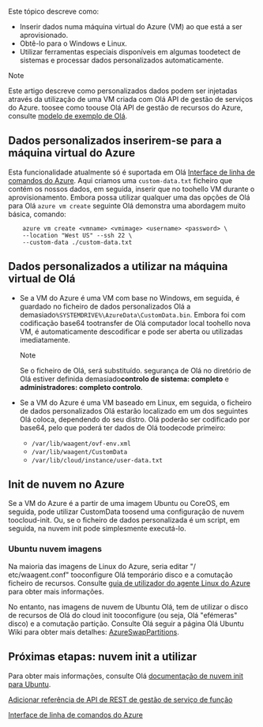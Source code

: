 


Este tópico descreve como:

* Inserir dados numa máquina virtual do Azure (VM) ao que está a ser aprovisionado.
* Obtê-lo para o Windows e Linux.
* Utilizar ferramentas especiais disponíveis em algumas toodetect de sistemas e processar dados personalizados automaticamente.

> [!NOTE]
> Este artigo descreve como personalizados dados podem ser injetadas através da utilização de uma VM criada com Olá API de gestão de serviços do Azure. toosee como toouse Olá API de gestão de recursos do Azure, consulte [modelo de exemplo de Olá](https://github.com/Azure/azure-quickstart-templates/tree/master/101-vm-customdata).
> 
> 

## <a name="injecting-custom-data-into-your-azure-virtual-machine"></a>Dados personalizados inserirem-se para a máquina virtual do Azure
Esta funcionalidade atualmente só é suportada em Olá [Interface de linha de comandos do Azure](https://github.com/Azure/azure-xplat-cli). Aqui criamos uma `custom-data.txt` ficheiro que contém os nossos dados, em seguida, inserir que no toohello VM durante o aprovisionamento. Embora possa utilizar qualquer uma das opções de Olá para Olá `azure vm create` seguinte Olá demonstra uma abordagem muito básica, comando:

```
    azure vm create <vmname> <vmimage> <username> <password> \  
    --location "West US" --ssh 22 \  
    --custom-data ./custom-data.txt  
```


## <a name="using-custom-data-in-hello-virtual-machine"></a>Dados personalizados a utilizar na máquina virtual de Olá
* Se a VM do Azure é uma VM com base no Windows, em seguida, é guardado no ficheiro de dados personalizados Olá a demasiado`%SYSTEMDRIVE%\AzureData\CustomData.bin`. Embora foi com codificação base64 tootransfer de Olá computador local toohello nova VM, é automaticamente descodificar e pode ser aberta ou utilizadas imediatamente.
  
  > [!NOTE]
  > Se o ficheiro de Olá, será substituído. segurança de Olá no diretório de Olá estiver definida demasiado**controlo de sistema: completo** e **administradores: completo controlo**.
  > 
  > 
* Se a VM do Azure é uma VM baseado em Linux, em seguida, o ficheiro de dados personalizados Olá estarão localizado em um dos seguintes Olá coloca, dependendo do seu distro. Olá poderão ser codificado por base64, pelo que poderá ter dados de Olá toodecode primeiro:
  
  * `/var/lib/waagent/ovf-env.xml`
  * `/var/lib/waagent/CustomData`
  * `/var/lib/cloud/instance/user-data.txt` 

## <a name="cloud-init-on-azure"></a>Init de nuvem no Azure
Se a VM do Azure é a partir de uma imagem Ubuntu ou CoreOS, em seguida, pode utilizar CustomData toosend uma configuração de nuvem toocloud-init. Ou, se o ficheiro de dados personalizada é um script, em seguida, na nuvem init pode simplesmente executá-lo.

### <a name="ubuntu-cloud-images"></a>Ubuntu nuvem imagens
Na maioria das imagens de Linux do Azure, seria editar "/ etc/waagent.conf" tooconfigure Olá temporário disco e a comutação ficheiro de recursos. Consulte [guia de utilizador do agente Linux do Azure](../articles/virtual-machines/linux/agent-user-guide.md?toc=%2fazure%2fvirtual-machines%2flinux%2ftoc.json) para obter mais informações.

No entanto, nas imagens de nuvem de Ubuntu Olá, tem de utilizar o disco de recursos de Olá do cloud init tooconfigure (ou seja, Olá "efémeras" disco) e a comutação partição. Consulte Olá seguir a página Olá Ubuntu Wiki para obter mais detalhes: [AzureSwapPartitions](https://wiki.ubuntu.com/AzureSwapPartitions).

<!--Every topic should have next steps and links toohello next logical set of content tookeep hello customer engaged-->
## <a name="next-steps-using-cloud-init"></a>Próximas etapas: nuvem init a utilizar
Para obter mais informações, consulte Olá [documentação de nuvem init para Ubuntu](https://help.ubuntu.com/community/CloudInit).

<!--Link references-->
[Adicionar referência de API de REST de gestão de serviço de função](http://msdn.microsoft.com/library/azure/jj157186.aspx)

[Interface de linha de comandos do Azure](https://github.com/Azure/azure-xplat-cli)

